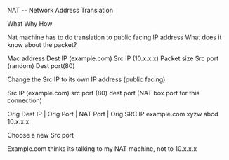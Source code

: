 NAT -- Network Address Translation

What
Why
How

Nat machine has to do translation to public facing IP address
What does it know about the packet?

Mac address
Dest IP (example.com)
Src IP (10.x.x.x)
Packet size
Src port (random)
Dest port(80)

Change the Src IP to its own IP address (public facing)

Src IP (example.com)
src port (80)
dest port (NAT box port for this connection)

Orig Dest IP | Orig Port | NAT Port | Orig SRC IP
example.com		xyzw		abcd		10.x.x.x



Choose a new Src port

Example.com thinks its talking to my NAT machine, not to 10.x.x.x